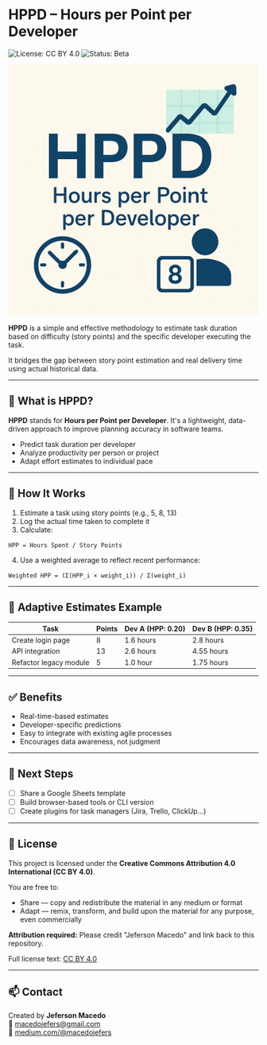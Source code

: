# HPPD – Hours per Point per Developer
![License: CC BY 4.0](https://img.shields.io/badge/License-CC%20BY%204.0-lightgrey)
![Status: Beta](https://img.shields.io/badge/status-beta-blue)


![HPPD – Hours per Point per Developer](./images/hppd_cover.png)


**HPPD** is a simple and effective methodology to estimate task duration based on difficulty (story points) and the specific developer executing the task.

It bridges the gap between story point estimation and real delivery time using actual historical data.

---

## 🚀 What is HPPD?

**HPPD** stands for **Hours per Point per Developer**. It's a lightweight, data-driven approach to improve planning accuracy in software teams.

- Predict task duration per developer
- Analyze productivity per person or project
- Adapt effort estimates to individual pace

---

## 🧮 How It Works

1. Estimate a task using story points (e.g., 5, 8, 13)
2. Log the actual time taken to complete it
3. Calculate:

```text
HPP = Hours Spent / Story Points
```

4. Use a weighted average to reflect recent performance:

```text
Weighted HPP = (Σ(HPP_i × weight_i)) / Σ(weight_i)
```

---

## 🔄 Adaptive Estimates Example

| Task                    | Points | Dev A (HPP: 0.20) | Dev B (HPP: 0.35) |
|------------------------|--------|-------------------|-------------------|
| Create login page      | 8      | 1.6 hours         | 2.8 hours         |
| API integration        | 13     | 2.6 hours         | 4.55 hours        |
| Refactor legacy module | 5      | 1.0 hour          | 1.75 hours        |

---

## ✅ Benefits

- Real-time-based estimates
- Developer-specific predictions
- Easy to integrate with existing agile processes
- Encourages data awareness, not judgment

---

## 🔧 Next Steps

- [ ] Share a Google Sheets template
- [ ] Build browser-based tools or CLI version
- [ ] Create plugins for task managers (Jira, Trello, ClickUp...)

---

## 📄 License

This project is licensed under the **Creative Commons Attribution 4.0 International (CC BY 4.0)**.

You are free to:
- Share — copy and redistribute the material in any medium or format
- Adapt — remix, transform, and build upon the material for any purpose, even commercially

**Attribution required:** Please credit "Jeferson Macedo" and link back to this repository.

Full license text: [CC BY 4.0](https://creativecommons.org/licenses/by/4.0/)

---

## 📫 Contact

Created by **Jeferson Macedo**  
📧 macedojefers@gmail.com  
🔗 [medium.com/@macedojefers](https://medium.com/@macedojefers)
